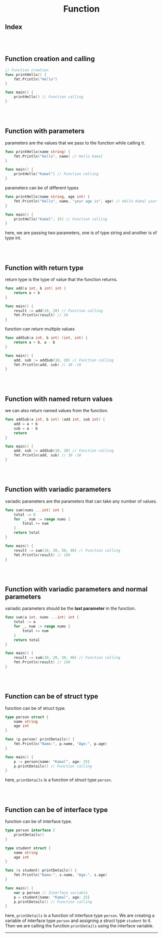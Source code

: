 # <div align='center'>Function</div>

## Index

<br><br>

## Function creation and calling

```go
// Function creation
func printHello() {
    fmt.Println("Hello")
}

func main() {
    printHello() // Function calling
}
```

<br><br>

## Function with parameters
parameters are the values that we pass to the function while calling it.

```go
func printHello(name string) {
    fmt.Println("Hello", name) // Hello Kamal
}

func main() {
    printHello("Kamal") // Function calling
}
```

parameters can be of different types

```go
func printHello(name string, age int) {
    fmt.Println("Hello", name, "your age is", age) // Hello Kamal your age is 25
}

func main() {
    printHello("Kamal", 25) // Function calling
}
```
here, we are passing two parameters, one is of type string and another is of type int.

<br><br>

## Function with return type
return type is the type of value that the function returns.

```go
func add(a int, b int) int {
    return a + b
}

func main() {
    result := add(10, 20) // Function calling
    fmt.Println(result) // 30
}
```

function can return multiple values

```go
func addSub(a int, b int) (int, int) {
    return a + b, a - b
}

func main() {
    add, sub := addSub(10, 20) // Function calling
    fmt.Println(add, sub) // 30 -10
}
```

<br><br>

## Function with named return values
we can also return named values from the function.

```go
func addSub(a int, b int) (add int, sub int) {
    add = a + b
    sub = a - b
    return
}

func main() {
    add, sub := addSub(10, 20) // Function calling
    fmt.Println(add, sub) // 30 -10
}
```

<br><br>

## Function with variadic parameters
variadic parameters are the parameters that can take any number of values.

```go
func sum(nums ...int) int {
    total := 0
    for _, num := range nums {
        total += num
    }
    return total
}

func main() {
    result := sum(10, 20, 30, 40) // Function calling
    fmt.Println(result) // 100
}
```

<br><br>

## Function with variadic parameters and normal parameters
variadic parameters should be the **last parameter** in the function.

```go
func sum(a int, nums ...int) int {
    total := a
    for _, num := range nums {
        total += num
    }
    return total
}

func main() {
    result := sum(10, 20, 30, 40) // Function calling
    fmt.Println(result) // 100
}
```

<br><br>

## Function can be of struct type
function can be of struct type.

```go
type person struct {
    name string
    age int
}

func (p person) printDetails() {
    fmt.Println("Name:", p.name, "Age:", p.age)
}

func main() {
    p := person{name: "Kamal", age: 25}
    p.printDetails() // Function calling
}
```

here, `printDetails` is a function of struct type `person`.

<br><br>

## Function can be of interface type
function can be of interface type.

```go
type person interface {
    printDetails()
}

type student struct {
    name string
    age int
}

func (s student) printDetails() {
    fmt.Println("Name:", s.name, "Age:", s.age)
}

func main() {
    var p person // Interface variable
    p = student{name: "Kamal", age: 25}
    p.printDetails() // Function calling
}
```

here, `printDetails` is a function of interface type `person`. We are creating a variable of interface type `person` and assigning a struct type `student` to it. Then we are calling the function `printDetails` using the interface variable.

<hr>